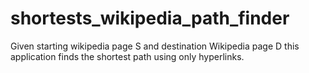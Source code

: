# shortests_wikipedia_path_finder
Given starting wikipedia page S and destination Wikipedia page D this application finds the shortest path using only hyperlinks.
